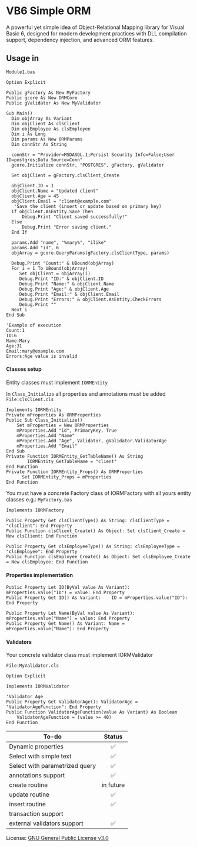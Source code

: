 # VB6 Simple ORM

A powerful yet simple idea of Object-Relational Mapping library for Visual Basic 6, designed for modern development practices with DLL compilation support, dependency injection, and advanced ORM features.

## Usage in 
`Module1.bas`
```vb6
Option Explicit

Public gFactory As New MyFactory
Public gcore As New ORMCore
Public gValidator As New MyValidator

Sub Main()
  Dim objArray As Variant
  Dim objClient As clsClient
  Dim objEmployee As clsEmployee
  Dim i As Long
  Dim params As New ORMParams
  Dim connStr As String
  
  connStr = "Provider=MSDASQL.1;Persist Security Info=False;User ID=postgres;Data Source=Conn"
  gcore.Initialize connStr, "POSTGRES", gFactory, gValidator

  Set objClient = gFactory.clsClient_Create

  objClient.ID = 1
  objClient.Name = "Updated client"
  objClient.Age = 45
  objClient.Email = "client@example.com"
   'Save the client (insert or update based on primary key)
  If objClient.AsEntity.Save Then
      Debug.Print "Client saved successfully!"
  Else
      Debug.Print "Error saving client."
  End If

  params.Add "name", "%mary%", "ilike"
  params.Add "id", 6
  objArray = gcore.QueryParams(gFactory.clsClientType, params)
  
  Debug.Print "Count:" & UBound(objArray)
  For i = 1 To UBound(objArray)
     Set objClient = objArray(i)
     Debug.Print "ID:" & objClient.ID
     Debug.Print "Name:" & objClient.Name
     Debug.Print "Age:" & objClient.Age
     Debug.Print "Email:" & objClient.Email
     Debug.Print "Errors:" & objClient.AsEntity.CheckErrors
     Debug.Print ""
  Next i
End Sub

'Example of execution
Count:1
ID:6
Name:Mary
Age:31
Email:mary@example.com
Errors:Age value is invalid
```

#### Classes setup
Entity classes must implement `IORMEntity`

In `Class_Initialize` all properties and annotations must be added
`File:clsClient.cls`
```vb6
Implements IORMEntity
Private mProperties As ORMProperties
Public Sub Class_Initialize()
    Set mProperties = New ORMProperties
    mProperties.Add "id", PrimaryKey, True
    mProperties.Add "Name"
    mProperties.Add "Age", Validator, gValidator.ValidatorAge
    mProperties.Add "Email"   
End Sub
Private Function IORMEntity_GetTableName() As String
        IORMEntity_GetTableName = "client"
End Function
Private Function IORMEntity_Props() As ORMProperties
      Set IORMEntity_Props = mProperties
End Function
```
You must have a concrete Factory class of IORMFactory with all yours entity classes e.g.: `MyFactory.bas`

```vb6
Implements IORMFactory

Public Property Get clsClientType() As String: clsClientType = "clsClient": End Property
Public Function clsClient_Create() As Object: Set clsClient_Create = New clsClient: End Function

Public Property Get clsEmployeeType() As String: clsEmployeeType = "clsEmployee": End Property
Public Function clsEmployee_Create() As Object: Set clsEmployee_Create = New clsEmployee: End Function
```

#### Properties implementation
```vb6
Public Property Let ID(ByVal value As Variant):    mProperties.value("ID") = value: End Property
Public Property Get ID() As Variant:    ID = mProperties.value("ID"): End Property

Public Property Let Name(ByVal value As Variant): mProperties.value("Name") = value: End Property
Public Property Get Name() As Variant: Name = mProperties.value("Name"): End Property
```
#### Validators 
Your concrete validator class must implement IORMValidator

`File:MyValidator.cls`
```vb6
Option Explicit

Implements IORMValidator

'Validator Age
Public Property Get ValidatorAge(): ValidatorAge = "ValidatorAgeFunction": End Property
Public Function ValidatorAgeFunction(value As Variant) As Boolean
    ValidatorAgeFunction = (value >= 40)
End Function
```

| To-do | Status |
| --- | :---: |
| Dynamic properties  | :white_check_mark: |
| Select with simple text  | :white_check_mark: |
| Select with parametrized query|  :white_check_mark: |
| annotations support| :white_check_mark: |
| create routine| in future|
| update routine|:white_check_mark:|
| insert routine|:white_check_mark:|
| transaction support||
| external validators support| :white_check_mark: |

License: [GNU General Public License v3.0](LICENSE)
